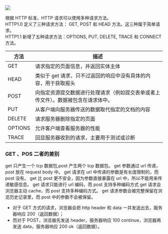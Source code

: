 <img src='https://loremxuetengfei.oss-cn-beijing.aliyuncs.com/http-methods1548607998.jpg'/>

根据 HTTP 标准，HTTP 请求可以使用多种请求方法。  
HTTP1.0 定义了三种请求方法： GET, POST 和 HEAD 方法。这三种属于简单请求。  
HTTP1.1 新增了五种请求方法：OPTIONS, PUT, DELETE, TRACE 和 CONNECT 方法。

| 方法    | 描述                                                                               |
| ------- | ---------------------------------------------------------------------------------- |
| GET     | 请求指定的页面信息，并返回实体主体                                                 |
| HEAD    | 类似于 get 请求，只不过返回的响应中没有具体的内容，用于获取报头                    |
| POST    | 向指定资源提交数据进行处理请求（例如提交表单或者上传文件）。数据被包含在请求体中。 |
| PUT     | 从客户端向服务器传送的数据取代指定的文档的内容                                     |
| DELETE  | 请求服务器删除指定的页面                                                           |
| OPTIONS | 允许客户端查看服务器的性能                                                         |
| TRACE   | 回显服务器收到的请求，主要用于测试或诊断                                           |

### GET 、POS 二者的差别

get 只产生一个 tcp 数据包,post 产生两个 tcp 数据包。
get 参数通过 url 传递，post 放在 request body 中。
get 请求在 url 中传递的参数是有长度限制的，而 post 没有。
get 比 post 更不安全，因为参数直接暴露在 url 中，所以不能用来传递敏感信息。
get 请求只能进行 url 编码，而 post 支持多种编码方式
get 请求会浏览器主动 cache，而 post 支持多种编码方式。
get 请求参数会被完整保留在浏览历史记录里，而 post 中的参数不会被保留。

- 对于 GET 方式的请求，浏览器会把 http header 和 data 一并发送出去，服务器响应 200（返回数据）；
- 而对于 POST，浏览器先发送 header，服务器响应 100 continue，浏览器再发送 data，服务器响应 200 ok（返回数据）。

<!--

[GET和POST两种基本请求方法的区别 - 在途中# - 博客园](https://www.cnblogs.com/logsharing/p/8448446.html)
 -->
